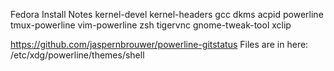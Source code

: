 Fedora Install Notes
kernel-devel kernel-headers gcc dkms acpid
powerline
tmux-powerline
vim-powerline
zsh
tigervnc
gnome-tweak-tool
xclip

https://github.com/jaspernbrouwer/powerline-gitstatus
Files are in here:
/etc/xdg/powerline/themes/shell
